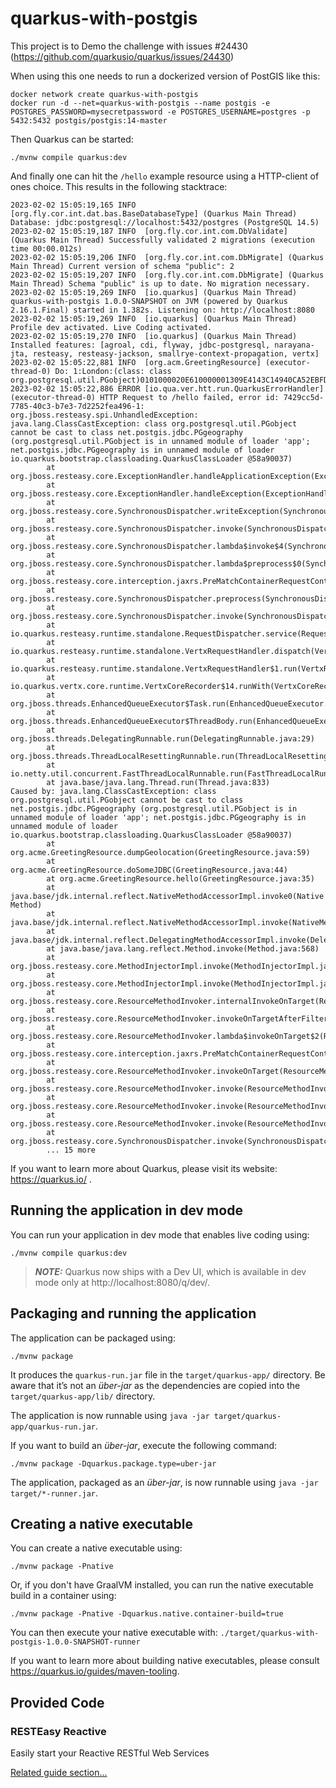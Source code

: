# quarkus-with-postgis

This project is to Demo the challenge with issues #24430 (https://github.com/quarkusio/quarkus/issues/24430)

When using this one needs to run a dockerized version of PostGIS like this:
```shell script
docker network create quarkus-with-postgis
docker run -d --net=quarkus-with-postgis --name postgis -e POSTGRES_PASSWORD=mysecretpassword -e POSTGRES_USERNAME=postgres -p 5432:5432 postgis/postgis:14-master
```

Then Quarkus can be started:
```
./mvnw compile quarkus:dev
```

And finally one can hit the ```/hello``` example resource using a HTTP-client of ones choice. This results in the following stacktrace:
```
2023-02-02 15:05:19,165 INFO  [org.fly.cor.int.dat.bas.BaseDatabaseType] (Quarkus Main Thread) Database: jdbc:postgresql://localhost:5432/postgres (PostgreSQL 14.5)
2023-02-02 15:05:19,187 INFO  [org.fly.cor.int.com.DbValidate] (Quarkus Main Thread) Successfully validated 2 migrations (execution time 00:00.012s)
2023-02-02 15:05:19,206 INFO  [org.fly.cor.int.com.DbMigrate] (Quarkus Main Thread) Current version of schema "public": 2
2023-02-02 15:05:19,207 INFO  [org.fly.cor.int.com.DbMigrate] (Quarkus Main Thread) Schema "public" is up to date. No migration necessary.
2023-02-02 15:05:19,269 INFO  [io.quarkus] (Quarkus Main Thread) quarkus-with-postgis 1.0.0-SNAPSHOT on JVM (powered by Quarkus 2.16.1.Final) started in 1.382s. Listening on: http://localhost:8080
2023-02-02 15:05:19,269 INFO  [io.quarkus] (Quarkus Main Thread) Profile dev activated. Live Coding activated.
2023-02-02 15:05:19,270 INFO  [io.quarkus] (Quarkus Main Thread) Installed features: [agroal, cdi, flyway, jdbc-postgresql, narayana-jta, resteasy, resteasy-jackson, smallrye-context-propagation, vertx]
2023-02-02 15:05:22,881 INFO  [org.acm.GreetingResource] (executor-thread-0) Do: 1:London:(class: class org.postgresql.util.PGobject)0101000020E610000001309E4143C14940CA52EBFD463BBEBF
2023-02-02 15:05:22,886 ERROR [io.qua.ver.htt.run.QuarkusErrorHandler] (executor-thread-0) HTTP Request to /hello failed, error id: 7429cc5d-7785-40c3-b7e3-7d2252fea496-1: org.jboss.resteasy.spi.UnhandledException: java.lang.ClassCastException: class org.postgresql.util.PGobject cannot be cast to class net.postgis.jdbc.PGgeography (org.postgresql.util.PGobject is in unnamed module of loader 'app'; net.postgis.jdbc.PGgeography is in unnamed module of loader io.quarkus.bootstrap.classloading.QuarkusClassLoader @58a90037)
        at org.jboss.resteasy.core.ExceptionHandler.handleApplicationException(ExceptionHandler.java:105)
        at org.jboss.resteasy.core.ExceptionHandler.handleException(ExceptionHandler.java:359)
        at org.jboss.resteasy.core.SynchronousDispatcher.writeException(SynchronousDispatcher.java:218)
        at org.jboss.resteasy.core.SynchronousDispatcher.invoke(SynchronousDispatcher.java:519)
        at org.jboss.resteasy.core.SynchronousDispatcher.lambda$invoke$4(SynchronousDispatcher.java:261)
        at org.jboss.resteasy.core.SynchronousDispatcher.lambda$preprocess$0(SynchronousDispatcher.java:161)
        at org.jboss.resteasy.core.interception.jaxrs.PreMatchContainerRequestContext.filter(PreMatchContainerRequestContext.java:364)
        at org.jboss.resteasy.core.SynchronousDispatcher.preprocess(SynchronousDispatcher.java:164)
        at org.jboss.resteasy.core.SynchronousDispatcher.invoke(SynchronousDispatcher.java:247)
        at io.quarkus.resteasy.runtime.standalone.RequestDispatcher.service(RequestDispatcher.java:82)
        at io.quarkus.resteasy.runtime.standalone.VertxRequestHandler.dispatch(VertxRequestHandler.java:147)
        at io.quarkus.resteasy.runtime.standalone.VertxRequestHandler$1.run(VertxRequestHandler.java:93)
        at io.quarkus.vertx.core.runtime.VertxCoreRecorder$14.runWith(VertxCoreRecorder.java:576)
        at org.jboss.threads.EnhancedQueueExecutor$Task.run(EnhancedQueueExecutor.java:2449)
        at org.jboss.threads.EnhancedQueueExecutor$ThreadBody.run(EnhancedQueueExecutor.java:1478)
        at org.jboss.threads.DelegatingRunnable.run(DelegatingRunnable.java:29)
        at org.jboss.threads.ThreadLocalResettingRunnable.run(ThreadLocalResettingRunnable.java:29)
        at io.netty.util.concurrent.FastThreadLocalRunnable.run(FastThreadLocalRunnable.java:30)
        at java.base/java.lang.Thread.run(Thread.java:833)
Caused by: java.lang.ClassCastException: class org.postgresql.util.PGobject cannot be cast to class net.postgis.jdbc.PGgeography (org.postgresql.util.PGobject is in unnamed module of loader 'app'; net.postgis.jdbc.PGgeography is in unnamed module of loader io.quarkus.bootstrap.classloading.QuarkusClassLoader @58a90037)
        at org.acme.GreetingResource.dumpGeolocation(GreetingResource.java:59)
        at org.acme.GreetingResource.doSomeJDBC(GreetingResource.java:44)
        at org.acme.GreetingResource.hello(GreetingResource.java:35)
        at java.base/jdk.internal.reflect.NativeMethodAccessorImpl.invoke0(Native Method)
        at java.base/jdk.internal.reflect.NativeMethodAccessorImpl.invoke(NativeMethodAccessorImpl.java:77)
        at java.base/jdk.internal.reflect.DelegatingMethodAccessorImpl.invoke(DelegatingMethodAccessorImpl.java:43)
        at java.base/java.lang.reflect.Method.invoke(Method.java:568)
        at org.jboss.resteasy.core.MethodInjectorImpl.invoke(MethodInjectorImpl.java:170)
        at org.jboss.resteasy.core.MethodInjectorImpl.invoke(MethodInjectorImpl.java:130)
        at org.jboss.resteasy.core.ResourceMethodInvoker.internalInvokeOnTarget(ResourceMethodInvoker.java:660)
        at org.jboss.resteasy.core.ResourceMethodInvoker.invokeOnTargetAfterFilter(ResourceMethodInvoker.java:524)
        at org.jboss.resteasy.core.ResourceMethodInvoker.lambda$invokeOnTarget$2(ResourceMethodInvoker.java:474)
        at org.jboss.resteasy.core.interception.jaxrs.PreMatchContainerRequestContext.filter(PreMatchContainerRequestContext.java:364)
        at org.jboss.resteasy.core.ResourceMethodInvoker.invokeOnTarget(ResourceMethodInvoker.java:476)
        at org.jboss.resteasy.core.ResourceMethodInvoker.invoke(ResourceMethodInvoker.java:434)
        at org.jboss.resteasy.core.ResourceMethodInvoker.invoke(ResourceMethodInvoker.java:408)
        at org.jboss.resteasy.core.ResourceMethodInvoker.invoke(ResourceMethodInvoker.java:69)
        at org.jboss.resteasy.core.SynchronousDispatcher.invoke(SynchronousDispatcher.java:492)
        ... 15 more
```

If you want to learn more about Quarkus, please visit its website: https://quarkus.io/ .

## Running the application in dev mode

You can run your application in dev mode that enables live coding using:
```shell script
./mvnw compile quarkus:dev
```

> **_NOTE:_**  Quarkus now ships with a Dev UI, which is available in dev mode only at http://localhost:8080/q/dev/.

## Packaging and running the application

The application can be packaged using:
```shell script
./mvnw package
```
It produces the `quarkus-run.jar` file in the `target/quarkus-app/` directory.
Be aware that it’s not an _über-jar_ as the dependencies are copied into the `target/quarkus-app/lib/` directory.

The application is now runnable using `java -jar target/quarkus-app/quarkus-run.jar`.

If you want to build an _über-jar_, execute the following command:
```shell script
./mvnw package -Dquarkus.package.type=uber-jar
```

The application, packaged as an _über-jar_, is now runnable using `java -jar target/*-runner.jar`.

## Creating a native executable

You can create a native executable using: 
```shell script
./mvnw package -Pnative
```

Or, if you don't have GraalVM installed, you can run the native executable build in a container using: 
```shell script
./mvnw package -Pnative -Dquarkus.native.container-build=true
```

You can then execute your native executable with: `./target/quarkus-with-postgis-1.0.0-SNAPSHOT-runner`

If you want to learn more about building native executables, please consult https://quarkus.io/guides/maven-tooling.

## Provided Code

### RESTEasy Reactive

Easily start your Reactive RESTful Web Services

[Related guide section...](https://quarkus.io/guides/getting-started-reactive#reactive-jax-rs-resources)

